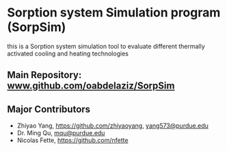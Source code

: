 # Sorption system Simulation program (SorpSim)
this is a Sorption system simulation tool to evaluate different thermally activated cooling and heating technologies

## Main Repository: www.github.com/oabdelaziz/SorpSim

## Major Contributors
* Zhiyao Yang, https://github.com/zhiyaoyang, yang573@purdue.edu
* Dr. Ming Qu, mqu@purdue.edu
* Nicolas Fette, https://github.com/nfette
